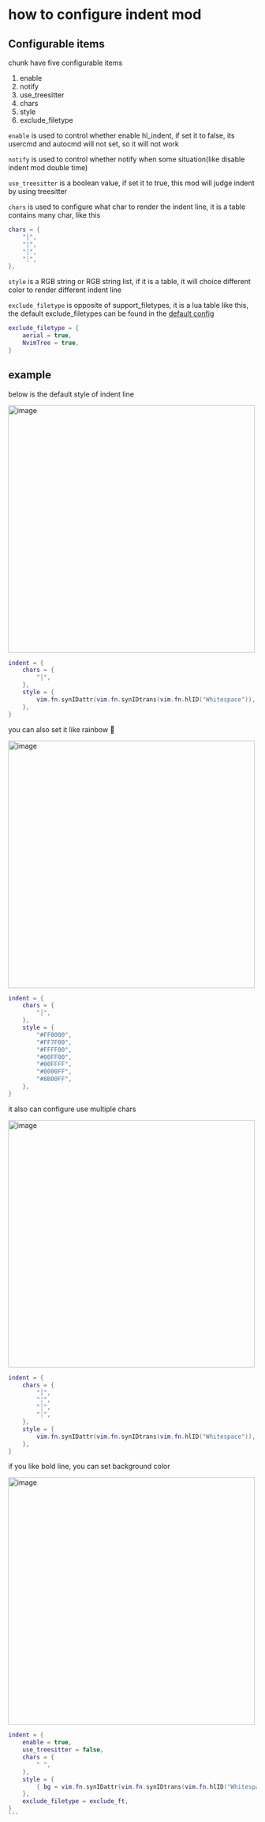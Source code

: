 # how to configure indent mod

## Configurable items

chunk have five configurable items

1. enable
2. notify
3. use_treesitter
4. chars
5. style
6. exclude_filetype

`enable` is used to control whether enable hl_indent, if set it to false, its usercmd and autocmd will not set, so it will not work

`notify` is used to control whether notify when some situation(like disable indent mod double time)

`use_treesitter` is a boolean value, if set it to true, this mod will judge indent by using treesitter

`chars` is used to configure what char to render the indent line, it is a table contains many char, like this

```lua
chars = {
    "│",
    "¦",
    "┆",
    "┊",
},
```

`style` is a RGB string or RGB string list, if it is a table, it will choice different color to render different indent line

`exclude_filetype` is opposite of support_filetypes, it is a lua table like this, the default exclude_filetypes can be found in the [default config](../../lua/hlchunk/utils/filetype.lua)

```lua
exclude_filetype = {
    aerial = true,
    NvimTree = true,
}
```

## example

below is the default style of indent line

<img width="500" alt="image" src="https://raw.githubusercontent.com/shellRaining/img/main/2302/23_hlchunk1.png">

```lua
indent = {
    chars = {
        "│",
    },
    style = {
        vim.fn.synIDattr(vim.fn.synIDtrans(vim.fn.hlID("Whitespace")), "fg", "gui"),
    },
}
```

you can also set it like rainbow 🌈

<img width="500" alt="image" src="https://raw.githubusercontent.com/shellRaining/img/main/2302/23_hlchunk2.png">

```lua
indent = {
    chars = {
        "│",
    },
    style = {
        "#FF0000",
        "#FF7F00",
        "#FFFF00",
        "#00FF00",
        "#00FFFF",
        "#0000FF",
        "#8B00FF",
    },
}
```

it also can configure use multiple chars

<img width="500" alt="image" src="https://raw.githubusercontent.com/shellRaining/img/main/2303/01_hlchunk5.png">

```lua
indent = {
    chars = {
        "│",
        "¦",
        "┆",
        "┊",
    },
    style = {
        vim.fn.synIDattr(vim.fn.synIDtrans(vim.fn.hlID("Whitespace")), "fg", "gui"),
    },
}
```

if you like bold line, you can set background color

<img width="500" alt="image" src="https://raw.githubusercontent.com/shellRaining/img/main/2303/13_hlindent_bg.png">

````lua
indent = {
    enable = true,
    use_treesitter = false,
    chars = {
        " ",
    },
    style = {
        { bg = vim.fn.synIDattr(vim.fn.synIDtrans(vim.fn.hlID("Whitespace")), "fg", "gui") },
    },
    exclude_filetype = exclude_ft,
}
```
